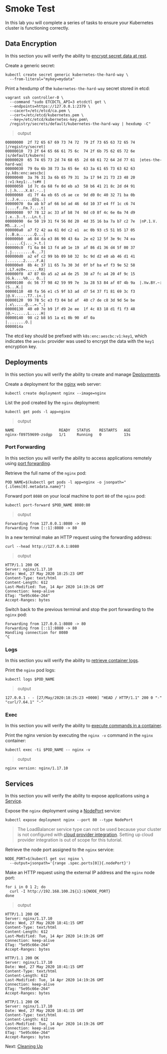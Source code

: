 # Smoke Test

In this lab you will complete a series of tasks to ensure your Kubernetes cluster is functioning correctly.

## Data Encryption

In this section you will verify the ability to [encrypt secret data at rest](https://kubernetes.io/docs/tasks/administer-cluster/encrypt-data/#verifying-that-data-is-encrypted).

Create a generic secret:

```
kubectl create secret generic kubernetes-the-hard-way \
  --from-literal="mykey=mydata"
```

Print a hexdump of the `kubernetes-the-hard-way` secret stored in etcd:

```
vagrant ssh controller-0 \
  --command "sudo ETCDCTL_API=3 etcdctl get \
  --endpoints=https://127.0.0.1:2379 \
  --cacert=/etc/etcd/ca.pem \
  --cert=/etc/etcd/kubernetes.pem \
  --key=/etc/etcd/kubernetes-key.pem\
  /registry/secrets/default/kubernetes-the-hard-way | hexdump -C"
```

> output

```
00000000  2f 72 65 67 69 73 74 72  79 2f 73 65 63 72 65 74  |/registry/secret|
00000010  73 2f 64 65 66 61 75 6c  74 2f 6b 75 62 65 72 6e  |s/default/kubern|
00000020  65 74 65 73 2d 74 68 65  2d 68 61 72 64 2d 77 61  |etes-the-hard-wa|
00000030  79 0a 6b 38 73 3a 65 6e  63 3a 61 65 73 63 62 63  |y.k8s:enc:aescbc|
00000040  3a 76 31 3a 6b 65 79 31  3a 17 94 21 73 23 48 20  |:v1:key1:..!s#H |
00000050  1d 7c da 68 fe 0d eb a3  58 b6 41 21 8c 2d d4 91  |.|.h....X.A!.-..|
00000060  d1 7f 4a eb 65 c6 ae ce  9d d0 0c 40 32 71 ba 0b  |..J.e......@2q..|
00000070  0a ab b7 af 66 bd ad 46  6d 10 37 e4 ff 1c c6 74  |....f..Fm.7....t|
00000080  97 78 12 ac 33 af b8 74  0d c0 8f 4c 6e 0a 74 d9  |.x..3..t...Ln.t.|
00000090  6e 50 19 31 f4 56 0d 20  4d 35 16 ba 7a b7 c2 7e  |nP.1.V. M5..z..~|
000000a0  a7 f2 42 aa 61 0d c2 e1  ac 0b 93 c5 51 b5 17 05  |..B.a.......Q...|
000000b0  a6 84 da e3 86 90 43 6a  2e e2 12 5f 3e 9c 74 ea  |......Cj..._>.t.|
000000c0  f1 6a 84 13 f4 a0 1e 19  af 86 d1 36 d4 5f 00 37  |.j.........6._.7|
000000d0  a2 ef c2 99 bb 09 b0 32  bc 9d d2 e0 ab 46 d1 41  |.......2.....F.A|
000000e0  8b 4c 37 11 65 7a 30 3d  0f bf ba ef f3 9e 52 58  |.L7.ez0=......RX|
000000f0  47 87 6b a5 a2 a4 de 25  30 a7 fc a4 20 4f 9c 15  |G.k....%0... O..|
00000100  dc 56 77 98 42 59 99 7e  3a 28 53 84 af 07 4b 9a  |.Vw.BY.~:(S...K.|
00000110  40 fa 56 e1 c5 9f b3 ad  d7 54 37 f1 81 69 3c f3  |@.V......T7..i<.|
00000120  99 78 5c e3 f3 04 bd af  40 c7 de c8 3d 9d 5e be  |.x\.....@...=.^.|
00000130  40 e0 7e b9 1f d9 2e ee  1f 4c 83 18 d1 f1 f3 48  |@.~......L.....H|
00000140  98 c2 b8 b5 1a e1 0b 90  4f 0a                    |........O.|
0000014a
```

The etcd key should be prefixed with `k8s:enc:aescbc:v1:key1`, which indicates the `aescbc` provider was used to encrypt the data with the `key1` encryption key.

## Deployments

In this section you will verify the ability to create and manage [Deployments](https://kubernetes.io/docs/concepts/workloads/controllers/deployment/).

Create a deployment for the [nginx](https://nginx.org/en/) web server:

```
kubectl create deployment nginx --image=nginx
```

List the pod created by the `nginx` deployment:

```
kubectl get pods -l app=nginx
```

> output

```
NAME                    READY   STATUS    RESTARTS   AGE
nginx-f89759699-zsdgp   1/1     Running   0          13s
```

### Port Forwarding

In this section you will verify the ability to access applications remotely using [port forwarding](https://kubernetes.io/docs/tasks/access-application-cluster/port-forward-access-application-cluster/).

Retrieve the full name of the `nginx` pod:

```
POD_NAME=$(kubectl get pods -l app=nginx -o jsonpath="{.items[0].metadata.name}")
```

Forward port `8080` on your local machine to port `80` of the `nginx` pod:

```
kubectl port-forward $POD_NAME 8080:80
```

> output

```
Forwarding from 127.0.0.1:8080 -> 80
Forwarding from [::1]:8080 -> 80
```

In a new terminal make an HTTP request using the forwarding address:

```
curl --head http://127.0.0.1:8080
```

> output

```
HTTP/1.1 200 OK
Server: nginx/1.17.10
Date: Wed, 27 May 2020 18:25:23 GMT
Content-Type: text/html
Content-Length: 612
Last-Modified: Tue, 14 Apr 2020 14:19:26 GMT
Connection: keep-alive
ETag: "5e95c66e-264"
Accept-Ranges: bytes
```

Switch back to the previous terminal and stop the port forwarding to the `nginx` pod:

```
Forwarding from 127.0.0.1:8080 -> 80
Forwarding from [::1]:8080 -> 80
Handling connection for 8080
^C
```

### Logs

In this section you will verify the ability to [retrieve container logs](https://kubernetes.io/docs/concepts/cluster-administration/logging/).

Print the `nginx` pod logs:

```
kubectl logs $POD_NAME
```

> output

```
127.0.0.1 - - [27/May/2020:18:25:23 +0000] "HEAD / HTTP/1.1" 200 0 "-" "curl/7.64.1" "-"
```

### Exec

In this section you will verify the ability to [execute commands in a container](https://kubernetes.io/docs/tasks/debug-application-cluster/get-shell-running-container/#running-individual-commands-in-a-container).

Print the nginx version by executing the `nginx -v` command in the `nginx` container:

```
kubectl exec -ti $POD_NAME -- nginx -v
```

> output

```
nginx version: nginx/1.17.10
```

## Services

In this section you will verify the ability to expose applications using a [Service](https://kubernetes.io/docs/concepts/services-networking/service/).

Expose the `nginx` deployment using a [NodePort](https://kubernetes.io/docs/concepts/services-networking/service/#type-nodeport) service:

```
kubectl expose deployment nginx --port 80 --type NodePort
```

> The LoadBalancer service type can not be used because your cluster is not configured with [cloud provider integration](https://kubernetes.io/docs/getting-started-guides/scratch/#cloud-provider). Setting up cloud provider integration is out of scope for this tutorial.

Retrieve the node port assigned to the `nginx` service:

```
NODE_PORT=$(kubectl get svc nginx \
  --output=jsonpath='{range .spec.ports[0]}{.nodePort}')
```


Make an HTTP request using the external IP address and the `nginx` node port:

```
for i in 0 1 2; do
  curl -I http://192.168.100.2${i}:${NODE_PORT}
done
```

> output

```
HTTP/1.1 200 OK
Server: nginx/1.17.10
Date: Wed, 27 May 2020 18:41:15 GMT
Content-Type: text/html
Content-Length: 612
Last-Modified: Tue, 14 Apr 2020 14:19:26 GMT
Connection: keep-alive
ETag: "5e95c66e-264"
Accept-Ranges: bytes

HTTP/1.1 200 OK
Server: nginx/1.17.10
Date: Wed, 27 May 2020 18:41:15 GMT
Content-Type: text/html
Content-Length: 612
Last-Modified: Tue, 14 Apr 2020 14:19:26 GMT
Connection: keep-alive
ETag: "5e95c66e-264"
Accept-Ranges: bytes

HTTP/1.1 200 OK
Server: nginx/1.17.10
Date: Wed, 27 May 2020 18:41:15 GMT
Content-Type: text/html
Content-Length: 612
Last-Modified: Tue, 14 Apr 2020 14:19:26 GMT
Connection: keep-alive
ETag: "5e95c66e-264"
Accept-Ranges: bytes
```

Next: [Cleaning Up](14-cleanup.md)
